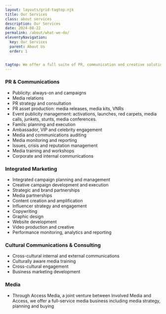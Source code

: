 ```yaml
---
layout: layouts/grid-tagtop.njk
title: Our Services
class: about services
description: Our Services
date: 2024-08-22
permalink: /about/what-we-do/
eleventyNavigation:
  key: Our Services
  parent: About Us
  order: 1


tagtop: We offer a full suite of PR, communication and creative solutions, bringing fresh ideas, clever strategy and sharp execution to deliver real and measurable results.
---
```




<h3>PR & Communications</h3>

<ul>
<li>Publicity: always-on and campaigns</li>
<li>Media relations</li>
<li>PR strategy and consultation</li>
<li>PR asset production: media releases, media kits, VNRs</li>
<li>Event publicity management: activations, launches, red carpets, media calls, junkets, stunts, media conferences.</li>
<li>Famils: planning and execution</li>
<li>Ambassador, VIP and celebrity engagement</li>
<li>Media and communications auditing</li>
<li>Media monitoring and reporting</li>
<li>Issues, crisis and reputation management</li>
<li>Media training and workshops</li>
<li>Corporate and internal communications</li>
 </ul>
<h3>Integrated Marketing</h3>
<ul>
<li>Integrated campaign planning and management</li>
<li>Creative campaign development and execution</li>
<li>Strategic and brand partnerships</li>
<li>Media partnerships</li>
<li>Content creation and amplification</li>
<li>Influencer strategy and engagement</li>
<li>Copywriting</li>
<li>Graphic design</li>
<li>Website development</li>
<li>Video production and creative</li>
<li>Performance monitoring, analytics and reporting</li>
 </ul>
<h3>Cultural Communications & Consulting</h3>
<ul>
<li>Cross-cultural internal and external communications</li>
<li>Culturally aware media training</li>
<li>Cross-cultural engagement</li>
<li>Business marketing development</li>
 </ul>

<h3>Media</h3>
<ul>
<li>Through Access Media, a joint venture between Involved Media and Access, we offer a full-service media business including media strategy, planning and buying
 </ul>
